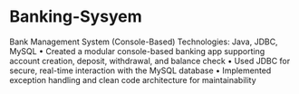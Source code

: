 # Banking-Sysyem
Bank Management System (Console-Based) Technologies: Java, JDBC, MySQL • Created a modular console-based banking app supporting account creation, deposit, withdrawal,  and balance check • Used JDBC for secure, real-time interaction with the MySQL database • Implemented exception handling and clean code architecture for maintainability
